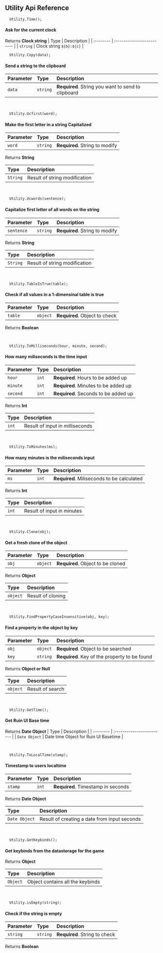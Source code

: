 ## Utility Api Reference

```
  Utility.Time();
```
#### Ask for the current clock

Returns **Clock string**
| Type     | Description                |
| :-------- | :------------------------- |
| `string` | Clock string  `${b}:${c}` |
<br />


```
  Utility.Copy(data);
```
#### Send a string to the clipboard

| Parameter | Type     | Description                |
| :-------- | :------- | :------------------------- |
| `data` | `string` | **Required**. String you want to send to clipboard |

<br />

```
  Utility.Ucfirst(word);
```
#### Make the first letter in a string Capitalized

| Parameter | Type     | Description                |
| :-------- | :------- | :------------------------- |
| `word` | `string` | **Required**. String to modify|

 Returns **String**
 
| Type     | Description                |
| :------- | :------------------------- |
| `String` | Result of string modification |

<br />


```
  Utility.Ucwords(sentence);
```
#### Capitalize first letter of all words on the string

| Parameter | Type     | Description                |
| :-------- | :------- | :------------------------- |
| `sentence` | `string` | **Required**. String to modify |

 Returns **String**
 
| Type     | Description                |
| :------- | :------------------------- |
| `String` | Result of string modification |

<br />

```
  Utility.TableIsTrue(table);
```
#### Check if all values in a 1-dimensinal table is true

| Parameter | Type     | Description                |
| :-------- | :------- | :------------------------- |
| `table` | `object` | **Required**. Object to check |

 Returns **Boolean**

<br />

```
  Utility.ToMilliseconds(hour, minute, second);
```
#### How many miliseconds is the time input

| Parameter | Type     | Description                |
| :-------- | :------- | :------------------------- |
| `hour` | `int` | **Required**. Hours to be added up |
| `minute` | `int` | **Required**. Minutes to be added up |
| `second` | `int` | **Required**. Seconds to be added up |

 Returns **Int**
 
| Type     | Description                |
| :------- | :------------------------- |
| `int` | Result of input in milliseconds |

<br />


```
  Utility.ToMinutes(ms);
```
#### How many minutes is the miliseconds input

| Parameter | Type     | Description                |
| :-------- | :------- | :------------------------- |
| `ms` | `int` | **Required**. Miliseconds to be calculated |

 Returns **Int**
 
| Type     | Description                |
| :------- | :------------------------- |
| `int` | Result of input in minutes |

<br />


```
  Utility.Clone(obj);
```
#### Get a fresh clone of the object

| Parameter | Type     | Description                |
| :-------- | :------- | :------------------------- |
| `obj` | `object` | **Required**. Object to be cloned |

 Returns **Object**
 
| Type     | Description                |
| :------- | :------------------------- |
| `object` | Result of cloning |

<br />

```
  Utility.FindPropertyCaseInsensitive(obj, key);
```
#### Find a property in the object by key

| Parameter | Type     | Description                |
| :-------- | :------- | :------------------------- |
| `obj` | `object` | **Required**. Object to be searched |
| `key` | `string` | **Required**. Key of the property to be found |

 Returns **Object or Null**
 
| Type     | Description                |
| :------- | :------------------------- |
| `object` | Result of search |

<br />


```
  Utility.GetTime();
```
#### Get Ruin UI Base time

Returns **Date Object**
| Type     | Description                |
| :-------- | :------------------------- |
| `Date Object` | Date time Object for Ruin UI Basetime |

<br />


```
  Utility.ToLocalTime(stamp);
```
#### Timestamp to users localtime

| Parameter | Type     | Description                |
| :-------- | :------- | :------------------------- |
| `stamp` | `int` | **Required**. Timestamp in seconds |

 Returns **Date Object**
 
| Type     | Description                |
| :------- | :------------------------- |
| `Date Object` | Result of creating a date from input seconds |

<br />


```
  Utility.GetKeybinds();
```
#### Get keybinds from the datastorage for the game

Returns **Object**

| Type     | Description                |
| :-------- | :------------------------- |
| `Object` | Object contains all the keybinds |

<br />

```
  Utility.isEmpty(string);
```
#### Check if the string is empty

| Parameter | Type     | Description                |
| :-------- | :------- | :------------------------- |
| `string` | `string` | **Required**. String to check |

 Returns **Boolean**

<br />